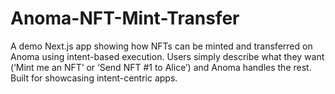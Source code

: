 # Anoma-NFT-Mint-Transfer
A demo Next.js app showing how NFTs can be minted and transferred on Anoma using intent-based execution. Users simply describe what they want (‘Mint me an NFT’ or ‘Send NFT #1 to Alice’) and Anoma handles the rest. Built for showcasing intent-centric apps.
